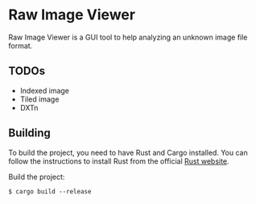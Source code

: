 # Raw Image Viewer

Raw Image Viewer is a GUI tool to help analyzing an unknown image file format.

## TODOs
- Indexed image
- Tiled image
- DXTn

## Building

To build the project, you need to have Rust and Cargo installed. You can follow the instructions to install Rust from the official [Rust website](https://www.rust-lang.org/learn/get-started).


Build the project:

    $ cargo build --release
